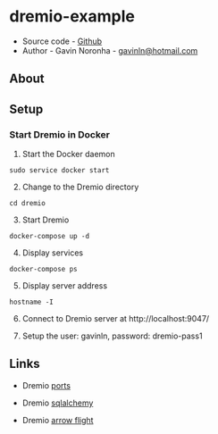 # dremio-example

* Source code - [Github][1]
* Author - Gavin Noronha - <gavinln@hotmail.com>

[1]: https://github.com/gavinln/dremio-example

## About

## Setup

### Start Dremio in Docker

1. Start the Docker daemon

```
sudo service docker start
```

2. Change to the Dremio directory

```
cd dremio
```

3. Start Dremio

```
docker-compose up -d
```

4. Display services

```
docker-compose ps
```

5. Display server address

```
hostname -I
```

6. Connect to Dremio server at http://localhost:9047/

7. Setup the user: gavinln, password: dremio-pass1

## Links

* Dremio [ports][1000]

[1000]: https://docs.dremio.com/deployment/system-requirements.html#network

* Dremio [sqlalchemy][1010]

[1010]: https://github.com/narendrans/sqlalchemy_dremio

* Dremio [arrow flight][1020]

[1020]: https://github.com/dremio-hub/dremio-flight-connector
